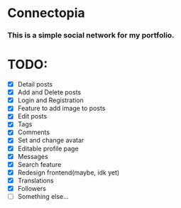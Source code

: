 # Connectopia

### This is a simple social network for my portfolio. 

# TODO:
- [x] Detail posts
- [x] Add and Delete posts
- [x] Login and Registration
- [x] Feature to add image to posts
- [x] Edit posts
- [x] Tags
- [x] Comments
- [x] Set and change avatar
- [x] Editable profile page
- [x] Messages
- [x] Search feature
- [x] Redesign frontend(maybe, idk yet)
- [x] Translations
- [x] Followers
- [ ] Something else...
